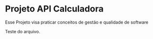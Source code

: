# Projeto API Calculadora

Esse Projeto visa praticar conceitos de gestão e qualidade de software

Teste do arquivo.